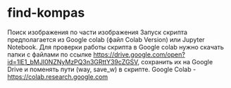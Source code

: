 # find-kompas
Поиск изображения по части изображения
Запуск скрипта предполагается из Google colab (файл Colab Version) или Jupyter Notebook. Для проверки работы скрипта в Google colab нужно скачать папки с файлами по ссылке https://drive.google.com/open?id=1lE1_bMJI0NZNyMzPQ3n3GRttY39cZGSV, сохранить их на Google Drive и поменять пути (way, save_w) в скрипте.
Google Colab - https://colab.research.google.com
